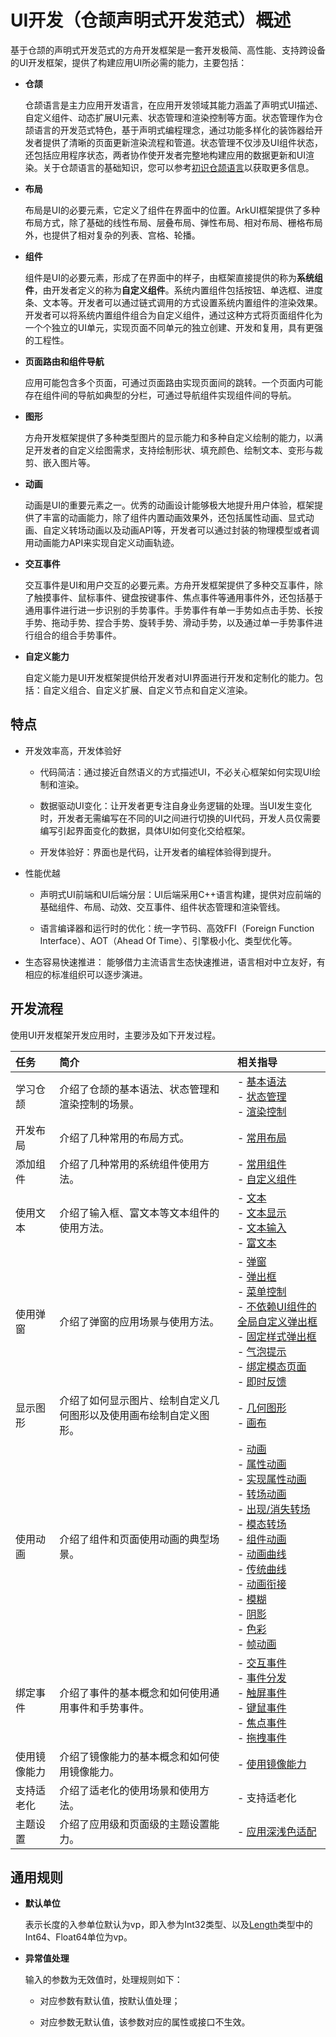 # UI开发（仓颉声明式开发范式）概述

基于仓颉的声明式开发范式的方舟开发框架是一套开发极简、高性能、支持跨设备的UI开发框架，提供了构建应用UI所必需的能力，主要包括：

- **仓颉**

  仓颉语言是主力应用开发语言，在应用开发领域其能力涵盖了声明式UI描述、自定义组件、动态扩展UI元素、状态管理和渲染控制等方面。状态管理作为仓颉语言的开发范式特色，基于声明式编程理念，通过功能多样化的装饰器给开发者提供了清晰的页面更新渲染流程和管道。状态管理不仅涉及UI组件状态，还包括应用程序状态，两者协作使开发者完整地构建应用的数据更新和UI渲染。关于仓颉语言的基础知识，您可以参考[初识仓颉语言](https://developer.huawei.com/consumer/cn/doc/cangjie-guides-V5/basic-V5)以获取更多信息。

- **布局**

  布局是UI的必要元素，它定义了组件在界面中的位置。ArkUI框架提供了多种布局方式，除了基础的线性布局、层叠布局、弹性布局、相对布局、栅格布局外，也提供了相对复杂的列表、宫格、轮播。

- **组件**

  组件是UI的必要元素，形成了在界面中的样子，由框架直接提供的称为**系统组件**，由开发者定义的称为**自定义组件**。系统内置组件包括按钮、单选框、进度条、文本等。开发者可以通过链式调用的方式设置系统内置组件的渲染效果。开发者可以将系统内置组件组合为自定义组件，通过这种方式将页面组件化为一个个独立的UI单元，实现页面不同单元的独立创建、开发和复用，具有更强的工程性。

- **页面路由和组件导航**

  应用可能包含多个页面，可通过页面路由实现页面间的跳转。一个页面内可能存在组件间的导航如典型的分栏，可通过导航组件实现组件间的导航。

- **图形**

  方舟开发框架提供了多种类型图片的显示能力和多种自定义绘制的能力，以满足开发者的自定义绘图需求，支持绘制形状、填充颜色、绘制文本、变形与裁剪、嵌入图片等。

- **动画**

  动画是UI的重要元素之一。优秀的动画设计能够极大地提升用户体验，框架提供了丰富的动画能力，除了组件内置动画效果外，还包括属性动画、显式动画、自定义转场动画以及动画API等，开发者可以通过封装的物理模型或者调用动画能力API来实现自定义动画轨迹。

- **交互事件**

  交互事件是UI和用户交互的必要元素。方舟开发框架提供了多种交互事件，除了触摸事件、鼠标事件、键盘按键事件、焦点事件等通用事件外，还包括基于通用事件进行进一步识别的手势事件。手势事件有单一手势如点击手势、长按手势、拖动手势、捏合手势、旋转手势、滑动手势，以及通过单一手势事件进行组合的组合手势事件。

- **自定义能力**

  自定义能力是UI开发框架提供给开发者对UI界面进行开发和定制化的能力。包括：自定义组合、自定义扩展、自定义节点和自定义渲染。

## 特点

- 开发效率高，开发体验好

    - 代码简洁：通过接近自然语义的方式描述UI，不必关心框架如何实现UI绘制和渲染。

    - 数据驱动UI变化：让开发者更专注自身业务逻辑的处理。当UI发生变化时，开发者无需编写在不同的UI之间进行切换的UI代码，开发人员仅需要编写引起界面变化的数据，具体UI如何变化交给框架。

    - 开发体验好：界面也是代码，让开发者的编程体验得到提升。

- 性能优越

    - 声明式UI前端和UI后端分层：UI后端采用C++语言构建，提供对应前端的基础组件、布局、动效、交互事件、组件状态管理和渲染管线。

    - 语言编译器和运行时的优化：统一字节码、高效FFI（Foreign Function Interface）、AOT（Ahead Of Time）、引擎极小化、类型优化等。

- 生态容易快速推进：
  能够借力主流语言生态快速推进，语言相对中立友好，有相应的标准组织可以逐步演进。

## 开发流程

使用UI开发框架开发应用时，主要涉及如下开发过程。

| 任务          | 简介                                  | 相关指导                                     |
| :----------- | :----------------------------------- | :---------------------------------------- |
|学习仓颉|介绍了仓颉的基本语法、状态管理和渲染控制的场景。| - [基本语法](./paradigm/cj-basic-syntax-overview.md)<br> - [状态管理](./state_management/cj-state-management-overview.md)<br> - [渲染控制](./rendering_control/cj-rendering-control-overview.md)|
| 开发布局| 介绍了几种常用的布局方式。| - [常用布局](./cj-layout-development-overview.md)<br/> |
| 添加组件| 介绍了几种常用的系统组件使用方法。 | - [常用组件](cj-common-components-button.md)<br/> - [自定义组件](./paradigm/cj-create-custom-components.md)|
| 使用文本 | 介绍了输入框、富文本等文本组件的使用方法。| - [文本](cj-text-introduction.md)<br/>- [文本显示](cj-common-components-text-display.md) <br/>- [文本输入](cj-common-components-text-input.md)<br/> - [富文本](./cj-common-components-richeditor.md)<br>|
| 使用弹窗 | 介绍了弹窗的应用场景与使用方法。 | - [弹窗](cj-dialog-overview.md)<br/>- [弹出框](cj-dialog-base-overview.md)<br> - [菜单控制](./cj-popup-and-menu-components-menu.md)<br/>- [不依赖UI组件的全局自定义弹出框](cj-uicontext-custom-dialog.md)<br/>- [固定样式弹出框](cj-fixes-style-dialog.md)<br/>- [气泡提示](cj-popup-and-menu-components-popup.md)<br> - [绑定模态页面](./cj-modal-overview.md)<br> - [即时反馈](./cj-create-toast.md)|
| 显示图形| 介绍了如何显示图片、绘制自定义几何图形以及使用画布绘制自定义图形。| - [几何图形](cj-shape-drawing.md)<br/>- [画布](cj-drawing-customization-on-canvas.md) |
| 使用动画| 介绍了组件和页面使用动画的典型场景。| - [动画](cj-animation.md)<br>- [属性动画](cj-attribute-animation-overview.md)<br>- [实现属性动画](cj-attribute-animation-apis.md)<br>- [转场动画](cj-transition-overview.md)<br>- [出现/消失转场](cj-enter-exit-transition.md)<br>- [模态转场](cj-modal-transition.md)<br>- [组件动画](cj-component-animation.md)<br>- [动画曲线](cj-curve-overview.md)<br>- [传统曲线](cj-traditional-curve.md)<br>- [动画衔接](cj-animation-smoothing.md)<br>- [模糊](cj-blur-effect.md)<br>- [阴影](cj-shadow-effect.md)<br>- [色彩](cj-color-effect.md)<br> - [帧动画](cj-animator.md)|
|绑定事件| 介绍了事件的基本概念和如何使用通用事件和手势事件。| - [交互事件](cj-event-overview.md)<br/>- [事件分发](cj-common-events-distribute.md)<br/>-&nbsp;[触屏事件](cj-common-events-touch-screen-event.md)<br/>- [键鼠事件](cj-common-events-device-input-event.md)<br/>- [焦点事件](cj-common-events-focus-event.md)<br/>- [拖拽事件](../../../reference/source_zh_cn/arkui-cj/cj-universal-event-drag.md)|
|使用镜像能力|介绍了镜像能力的基本概念和如何使用镜像能力。| - [使用镜像能力](./cj-mirroring-display.md)|
|支持适老化|介绍了适老化的使用场景和使用方法。| - 支持适老化 |
|主题设置|介绍了应用级和页面级的主题设置能力。| - [应用深浅色适配](./cj-ui-dark-light-color-adaptation.md)|

## 通用规则

- **默认单位**

  表示长度的入参单位默认为vp，即入参为Int32类型、以及[Length](../../../reference/source_zh_cn/arkui-cj/cj-common-types.md#interface-length)类型中的Int64、Float64单位为vp。

- **异常值处理**

  输入的参数为无效值时，处理规则如下：

    - 对应参数有默认值，按默认值处理；

    - 对应参数无默认值，该参数对应的属性或接口不生效。
